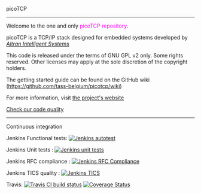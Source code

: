 picoTCP

---------------

Welcome to the one and only <font color=ff00f0>picoTCP repository</font>. 

picoTCP is a TCP/IP stack designed for embedded systems developed by *[Altran Intelligent Systems](http://intelligent-systems.altran.com/)*

This code is released under the terms of GNU GPL v2 only. Some rights reserved.
Other licenses may apply at the sole discretion of the copyright holders.

The getting started guide can be found on the GitHub wiki (https://github.com/tass-belgium/picotcp/wiki)

For more information, visit [the project's website](http://www.picotcp.com)

[Check our code quality](http://95.138.172.54:42506/TIOBEPortal/TICS/treeviewer?)


---------------

Continuous integration

Jenkins Functional tests: 
[![Jenkins autotest](http://162.13.84.104:8080/buildStatus/icon?job=PicoTCP_rel_autotest)](http://162.13.84.104:8080/job/PicoTCP_rel_autotest)

Jenkins Unit tests      : 
[![Jenkins unit tests](http://162.13.84.104:8080/buildStatus/icon?job=PicoTCP_rel_unit_tests)](http://162.13.84.104:8080/job/PicoTCP_rel_unit_tests)

Jenkins RFC compliance  :
[![Jenkins RFC Compliance](http://162.13.84.104:8080/buildStatus/icon?job=PicoTCP_rel_RF_mbed)](http://162.13.84.104:8080/job/PicoTCP_rel_RF_mbed)

Jenkins TICS quality    :
[![Jenkins TICS](http://162.13.84.104:8080/buildStatus/icon?job=PicoTCP_rel_TICS)](http://162.13.84.104:8080/job/PicoTCP_rel_TICS/)

Travis: 
[![Travis CI build status](https://api.travis-ci.org/tass-belgium/picotcp.svg)](https://travis-ci.org/tass-belgium/picotcp)
[![Coverage Status](https://img.shields.io/coveralls/tass-belgium/picotcp.svg)](https://coveralls.io/r/tass-belgium/picotcp?branch=master)
